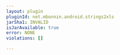 ```yaml
---
layout: plugin
pluginId: net.mbonnin.android.strings2xls
jarSha1: INVALID
isJarAvailable: true
error: NONE
violations: []

---
```

